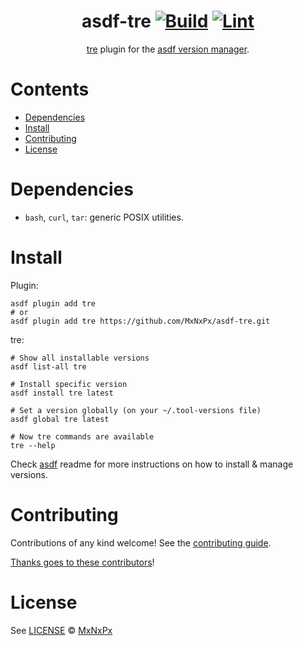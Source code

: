 <div align="center">

# asdf-tre [![Build](https://github.com/MxNxPx/asdf-tre/actions/workflows/build.yml/badge.svg)](https://github.com/MxNxPx/asdf-tre/actions/workflows/build.yml) [![Lint](https://github.com/MxNxPx/asdf-tre/actions/workflows/lint.yml/badge.svg)](https://github.com/MxNxPx/asdf-tre/actions/workflows/lint.yml)


[tre](https://github.com/dduan/tre) plugin for the [asdf version manager](https://asdf-vm.com).

</div>

# Contents

- [Dependencies](#dependencies)
- [Install](#install)
- [Contributing](#contributing)
- [License](#license)

# Dependencies

- `bash`, `curl`, `tar`: generic POSIX utilities.

# Install

Plugin:

```shell
asdf plugin add tre
# or
asdf plugin add tre https://github.com/MxNxPx/asdf-tre.git
```

tre:

```shell
# Show all installable versions
asdf list-all tre

# Install specific version
asdf install tre latest

# Set a version globally (on your ~/.tool-versions file)
asdf global tre latest

# Now tre commands are available
tre --help
```

Check [asdf](https://github.com/asdf-vm/asdf) readme for more instructions on how to
install & manage versions.

# Contributing

Contributions of any kind welcome! See the [contributing guide](contributing.md).

[Thanks goes to these contributors](https://github.com/MxNxPx/asdf-tre/graphs/contributors)!

# License

See [LICENSE](LICENSE) © [MxNxPx](https://github.com/MxNxPx/)
